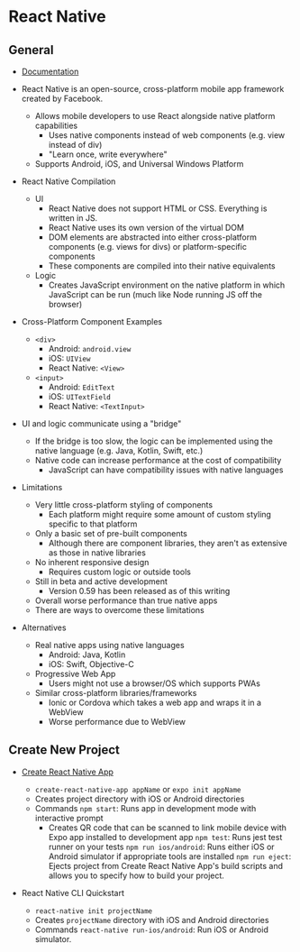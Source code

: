 # React Native

## General

- [Documentation](https://facebook.github.io/react-native/)

- React Native is an open-source, cross-platform mobile app framework created by Facebook.
  - Allows mobile developers to use React alongside native platform capabilities
    - Uses native components instead of web components (e.g. view instead of div)
    - "Learn once, write everywhere"
  - Supports Android, iOS, and Universal Windows Platform
  
- React Native Compilation
  - UI
    - React Native does not support HTML or CSS.  Everything is written in JS.
    - React Native uses its own version of the virtual DOM
    - DOM elements are abstracted into either cross-platform components (e.g. views for divs) or platform-specific components
    - These components are compiled into their native equivalents
  - Logic
    - Creates JavaScript environment on the native platform in which JavaScript can be run (much like Node running JS off the browser)

- Cross-Platform Component Examples
  - ```<div>```
    - Android: ```android.view```
    - iOS: ```UIView```
    - React Native: ```<View>```
  - ```<input>```
    - Android: ```EditText```
    - iOS: ```UITextField```
    - React Native: ```<TextInput>```

- UI and logic communicate using a "bridge"
  - If the bridge is too slow, the logic can be implemented using the native language (e.g. Java, Kotlin, Swift, etc.)
  - Native code can increase performance at the cost of compatibility
    - JavaScript can have compatibility issues with native languages

- Limitations
  - Very little cross-platform styling of components
    - Each platform might require some amount of custom styling specific to that platform
  - Only a basic set of pre-built components
    - Although there are component libraries, they aren't as extensive as those in native libraries
  - No inherent responsive design
    - Requires custom logic or outside tools
  - Still in beta and active development
    - Version 0.59 has been released as of this writing
  - Overall worse performance than true native apps
  - There are ways to overcome these limitations

- Alternatives
  - Real native apps using native languages
    - Android:  Java, Kotlin
    - iOS: Swift, Objective-C
  - Progressive Web App
    - Users might not use a browser/OS which supports PWAs
  - Similar cross-platform libraries/frameworks
    - Ionic or Cordova which takes a web app and wraps it in a WebView
    - Worse performance due to WebView

## Create New Project

- [Create React Native App](https://github.com/react-community/create-react-native-app)
  - ```create-react-native-app appName``` or ```expo init appName```
  - Creates project directory with iOS or Android directories
  - Commands
    ```npm start```: Runs app in development mode with interactive prompt
      - Creates QR code that can be scanned to link mobile device with Expo app installed to development app
    ```npm test```:  Runs jest test runner on your tests
    ```npm run ios/android```:  Runs either iOS or Android simulator if appropriate tools are installed
    ```npm run eject```:  Ejects project from Create React Native App's build scripts and allows you to specify how to build your project.

- React Native CLI Quickstart
  - ```react-native init projectName```
  - Creates ```projectName``` directory with iOS and Android directories
  - Commands
    ```react-native run-ios/android```:  Run iOS or Android simulator.
